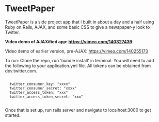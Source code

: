# TweetPaper

TweetPaper is a side project app that I built in about a day and a half using Ruby on Rails, AJAX, and some basic CSS to give a newspaper-y look to Twitter.

**Video demo of AJAXified app: https://vimeo.com/140327439**

Video demo of earlier version, pre-AJAX: https://vimeo.com/140255173

To run: Clone the repo, run 'bundle install' in terminal. You will need to add the following to your application.yml file. All tokens can be obtained from dev.twitter.com.
<pre><code>
  twitter_consumer_key: "xxxx"
  twitter_consumer_secret: "xxxx"
  twitter_access_token: "xxx"
  twitter_access_token_secret: "xxx"
  </code></pre>

 Once that is set up, run rails server and navigate to localhost:3000 to get started.

